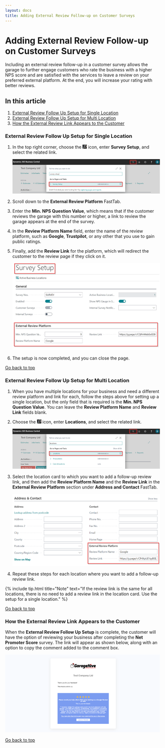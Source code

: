 ```yaml
---
layout: docs
title: Adding External Review Follow-up on Customer Surveys
---
```


<a name="top"></a>

# Adding External Review Follow-up on Customer Surveys
Including an external review follow-up in a customer survey allows the garage to further engage customers who rate the business with a higher NPS score and are satisfied with the services to leave a review on your preferred external platform. At the end, you will increase your rating with better reviews.

## In this article
1. [External Review Follow Up Setup for Single Location](#external-review-follow-up-setup-single-location)
2. [External Review Follow Up Setup for Multi Location](#external-review-follow-up-setup-for-multi-location)
3. [How the External Review Link Appears to the Customer](#tyre-scanner-checklist-template)


### External Review Follow Up Setup for Single Location
1. In the top right corner, choose the ![](media/search_icon.png) icon, enter **Survey Setup**, and select the related link.

   ![](media/garagehive-external-review-follow-up1.png)

2. Scroll down to the **External Review Platform** FastTab.
3. Enter the **Min. NPS Question Value**, which means that if the customer reviews the garage with this number or higher, a link to review the garage appears at the end of the survey.
4. In the **Review Platform Name** field, enter the name of the review platform, such as **Google**, **Trustpilot**, or any other that you use to gain public ratings.
5. Finally, add the **Review Link** for the platform, which will redirect the customer to the review page if they click on it.

   ![](media/garagehive-external-review-follow-up2.png)

6. The setup is now completed, and you can close the page.

[Go back to top](#top)

### External Review Follow Up Setup for Multi Location
1. When you have multiple locations for your business and need a different review platform and link for each, follow the steps above for setting up a single location, but the only field that is required is the **Min. NPS Question Value**. You can leave the **Review Platform Name** and **Review Link** fields blank.
2. Choose the ![](media/search_icon.png) icon, enter **Locations**, and select the related link.

   ![](media/garagehive-external-review-follow-up3.png)

3. Select the location card to which you want to add a follow-up review link, and then add the **Review Platform Name** and the **Review Link** in the **External Review Platform** section under **Address and Contact** FastTab.

   ![](media/garagehive-external-review-follow-up4.png)

4. Repeat these steps for each location where you want to add a follow-up review link.

{% include tip.html title="Note" text="If the review link is the same for all locations, there is no need to add a review link in the location card. Use the setup for a single location." %}

[Go back to top](#top)

### How the External Review Link Appears to the Customer
When the **External Review Follow Up Setup** is complete, the customer will have the option of reviewing your business after completing the **Net Promoter Score** survey. The link will appear as shown below, along with an option to copy the comment added to the comment box.

   ![](media/garagehive-external-review-follow-up5.png)


[Go back to top](#top)
